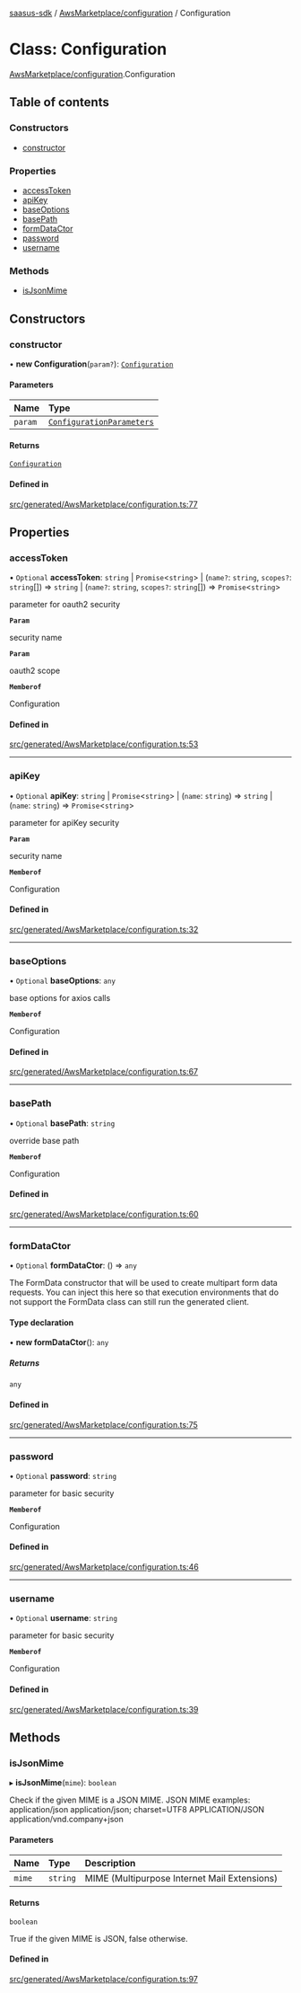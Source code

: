 [saasus-sdk](../README.md) / [AwsMarketplace/configuration](../modules/AwsMarketplace_configuration.md) / Configuration

# Class: Configuration

[AwsMarketplace/configuration](../modules/AwsMarketplace_configuration.md).Configuration

## Table of contents

### Constructors

- [constructor](AwsMarketplace_configuration.Configuration.md#constructor)

### Properties

- [accessToken](AwsMarketplace_configuration.Configuration.md#accesstoken)
- [apiKey](AwsMarketplace_configuration.Configuration.md#apikey)
- [baseOptions](AwsMarketplace_configuration.Configuration.md#baseoptions)
- [basePath](AwsMarketplace_configuration.Configuration.md#basepath)
- [formDataCtor](AwsMarketplace_configuration.Configuration.md#formdatactor)
- [password](AwsMarketplace_configuration.Configuration.md#password)
- [username](AwsMarketplace_configuration.Configuration.md#username)

### Methods

- [isJsonMime](AwsMarketplace_configuration.Configuration.md#isjsonmime)

## Constructors

### constructor

• **new Configuration**(`param?`): [`Configuration`](AwsMarketplace_configuration.Configuration.md)

#### Parameters

| Name | Type |
| :------ | :------ |
| `param` | [`ConfigurationParameters`](../interfaces/AwsMarketplace_configuration.ConfigurationParameters.md) |

#### Returns

[`Configuration`](AwsMarketplace_configuration.Configuration.md)

#### Defined in

[src/generated/AwsMarketplace/configuration.ts:77](https://github.com/saasus-platform/saasus-sdk-javascript/blob/2c78b0a/src/generated/AwsMarketplace/configuration.ts#L77)

## Properties

### accessToken

• `Optional` **accessToken**: `string` \| `Promise`\<`string`\> \| (`name?`: `string`, `scopes?`: `string`[]) => `string` \| (`name?`: `string`, `scopes?`: `string`[]) => `Promise`\<`string`\>

parameter for oauth2 security

**`Param`**

security name

**`Param`**

oauth2 scope

**`Memberof`**

Configuration

#### Defined in

[src/generated/AwsMarketplace/configuration.ts:53](https://github.com/saasus-platform/saasus-sdk-javascript/blob/2c78b0a/src/generated/AwsMarketplace/configuration.ts#L53)

___

### apiKey

• `Optional` **apiKey**: `string` \| `Promise`\<`string`\> \| (`name`: `string`) => `string` \| (`name`: `string`) => `Promise`\<`string`\>

parameter for apiKey security

**`Param`**

security name

**`Memberof`**

Configuration

#### Defined in

[src/generated/AwsMarketplace/configuration.ts:32](https://github.com/saasus-platform/saasus-sdk-javascript/blob/2c78b0a/src/generated/AwsMarketplace/configuration.ts#L32)

___

### baseOptions

• `Optional` **baseOptions**: `any`

base options for axios calls

**`Memberof`**

Configuration

#### Defined in

[src/generated/AwsMarketplace/configuration.ts:67](https://github.com/saasus-platform/saasus-sdk-javascript/blob/2c78b0a/src/generated/AwsMarketplace/configuration.ts#L67)

___

### basePath

• `Optional` **basePath**: `string`

override base path

**`Memberof`**

Configuration

#### Defined in

[src/generated/AwsMarketplace/configuration.ts:60](https://github.com/saasus-platform/saasus-sdk-javascript/blob/2c78b0a/src/generated/AwsMarketplace/configuration.ts#L60)

___

### formDataCtor

• `Optional` **formDataCtor**: () => `any`

The FormData constructor that will be used to create multipart form data
requests. You can inject this here so that execution environments that
do not support the FormData class can still run the generated client.

#### Type declaration

• **new formDataCtor**(): `any`

##### Returns

`any`

#### Defined in

[src/generated/AwsMarketplace/configuration.ts:75](https://github.com/saasus-platform/saasus-sdk-javascript/blob/2c78b0a/src/generated/AwsMarketplace/configuration.ts#L75)

___

### password

• `Optional` **password**: `string`

parameter for basic security

**`Memberof`**

Configuration

#### Defined in

[src/generated/AwsMarketplace/configuration.ts:46](https://github.com/saasus-platform/saasus-sdk-javascript/blob/2c78b0a/src/generated/AwsMarketplace/configuration.ts#L46)

___

### username

• `Optional` **username**: `string`

parameter for basic security

**`Memberof`**

Configuration

#### Defined in

[src/generated/AwsMarketplace/configuration.ts:39](https://github.com/saasus-platform/saasus-sdk-javascript/blob/2c78b0a/src/generated/AwsMarketplace/configuration.ts#L39)

## Methods

### isJsonMime

▸ **isJsonMime**(`mime`): `boolean`

Check if the given MIME is a JSON MIME.
JSON MIME examples:
  application/json
  application/json; charset=UTF8
  APPLICATION/JSON
  application/vnd.company+json

#### Parameters

| Name | Type | Description |
| :------ | :------ | :------ |
| `mime` | `string` | MIME (Multipurpose Internet Mail Extensions) |

#### Returns

`boolean`

True if the given MIME is JSON, false otherwise.

#### Defined in

[src/generated/AwsMarketplace/configuration.ts:97](https://github.com/saasus-platform/saasus-sdk-javascript/blob/2c78b0a/src/generated/AwsMarketplace/configuration.ts#L97)
